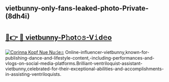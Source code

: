 ## vietbunny-only-fans​-leaked-photo​-Private-(8dh4i)


# <h2><a href="https://mediaupload.pro?title=vietbunny&ref=git">🔗👉 🔴 vietbunny-P𝚑ot𝚘𝚜-V𝚒d𝚎o</a></h2>

[![Corinna Kopf Nue Nu𝚍e𝚜](https://i.imgur.com/0qMVB7G.gif)](https://mediaupload.pro?title=vietbunny&ref=git)
Online-influencer-vietbunny,known-for-publishing-dance-and-lifestyle-content,-including-performances-and-vlogs-on-social-media-platforms.Brilliant-ventriloquist-assistant-vietbunny,celebrated-for-their-exceptional-abilities-and-accomplishments-in-assisting-ventriloquists.  